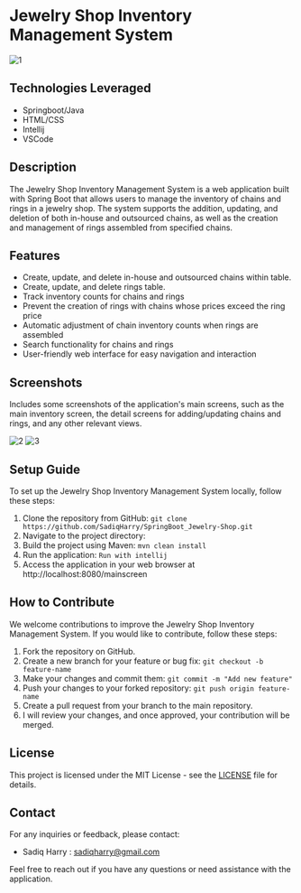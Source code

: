 # Jewelry Shop Inventory Management System

![1](https://github.com/SadiqHarry/Jewerly-Shop-Inventory-Web-Application/assets/116308353/43fef280-caf3-40ac-8f65-0f87b0c90f77)


## Technologies Leveraged
- Springboot/Java
- HTML/CSS
- Intellij
- VSCode

## Description

The Jewelry Shop Inventory Management System is a web application built with Spring Boot that allows users to manage the inventory of chains and rings in a jewelry shop. The system supports the addition, updating, and deletion of both in-house and outsourced chains, as well as the creation and management of rings assembled from specified chains.

## Features

- Create, update, and delete in-house and outsourced chains within table.
- Create, update, and delete rings table.
- Track inventory counts for chains and rings
- Prevent the creation of rings with chains whose prices exceed the ring price
- Automatic adjustment of chain inventory counts when rings are assembled
- Search functionality for chains and rings
- User-friendly web interface for easy navigation and interaction

## Screenshots

Includes some screenshots of the application's main screens, such as the main inventory screen, the detail screens for adding/updating chains and rings, and any other relevant views.

![2](https://github.com/SadiqHarry/Jewerly-Shop-Inventory-Web-Application/assets/116308353/d3071b6c-6b80-41a5-9b4a-6c7e1ade6e10)
![3](https://github.com/SadiqHarry/Jewerly-Shop-Inventory-Web-Application/assets/116308353/1c8c4d80-4b73-478e-a698-375dc20bdce3)




## Setup Guide

To set up the Jewelry Shop Inventory Management System locally, follow these steps:

1. Clone the repository from GitHub: `git clone https://github.com/SadiqHarry/SpringBoot_Jewelry-Shop.git`
2. Navigate to the project directory: 
3. Build the project using Maven: `mvn clean install`
4. Run the application: `Run with intellij`
5. Access the application in your web browser at http://localhost:8080/mainscreen

## How to Contribute

We welcome contributions to improve the Jewelry Shop Inventory Management System. If you would like to contribute, follow these steps:

1. Fork the repository on GitHub.
2. Create a new branch for your feature or bug fix: `git checkout -b feature-name`
3. Make your changes and commit them: `git commit -m "Add new feature"`
4. Push your changes to your forked repository: `git push origin feature-name`
5. Create a pull request from your branch to the main repository.
6. I will review your changes, and once approved, your contribution will be merged.

## License

This project is licensed under the MIT License - see the [LICENSE](LICENSE) file for details.

## Contact

For any inquiries or feedback, please contact:

- Sadiq Harry : sadiqharry@gmail.com

Feel free to reach out if you have any questions or need assistance with the application.
